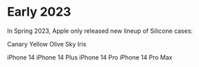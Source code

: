 # Early 2023
 
In Spring 2023, Apple only released new lineup of Silicone cases:

Canary Yellow
Olive
Sky
Iris

iPhone 14 
iPhone 14 Plus
iPhone 14 Pro
iPhone 14 Pro Max
